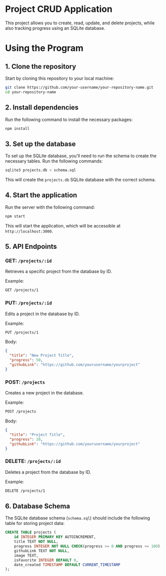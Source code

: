 
# Project CRUD Application

This project allows you to create, read, update, and delete projects,
while also tracking progress using an SQLite database.

# Using the Program

## 1. Clone the repository

Start by cloning this repository to your local machine:

```bash
git clone https://github.com/your-username/your-repository-name.git
cd your-repository-name
```

## 2. Install dependencies

Run the following command to install the necessary packages:

```bash
npm install
```

## 3. Set up the database

To set up the SQLite database, you'll need to run the schema to create the necessary tables. Run the following commands:

```bash
sqlite3 projects.db < schema.sql
```

This will create the `projects.db` SQLite database with the correct schema.

## 4. Start the application

Run the server with the following command:

```bash
npm start
```

This will start the application, which will be accessible at `http://localhost:3000`.

## 5. API Endpoints

### GET: `/projects/:id`

Retrieves a specific project from the database by ID.

Example:

```bash
GET /projects/1
```

### PUT: `/projects/:id`

Edits a project in the database by ID.

Example:

```bash
PUT /projects/1
```

Body:

```json
{
  "title": "New Project Title",
  "progress": 50,
  "githubLink": "https://github.com/yourusername/yourproject"
}
```

### POST: `/projects`

Creates a new project in the database.

Example:

```bash
POST /projects
```

Body:

```json
{
  "title": "Project Title",
  "progress": 20,
  "githubLink": "https://github.com/yourusername/yourproject"
}
```

### DELETE: `/projects/:id`

Deletes a project from the database by ID.

Example:

```bash
DELETE /projects/1
```

## 6. Database Schema

The SQLite database schema (`schema.sql`) should include the following table for storing project data:

```sql
CREATE TABLE projects (
    id INTEGER PRIMARY KEY AUTOINCREMENT,
    title TEXT NOT NULL,
    progress INTEGER NOT NULL CHECK(progress >= 0 AND progress <= 100),
    githubLink TEXT NOT NULL,
    image TEXT,
    isFavorite INTEGER DEFAULT 0,
    date_created TIMESTAMP DEFAULT CURRENT_TIMESTAMP
);
```

